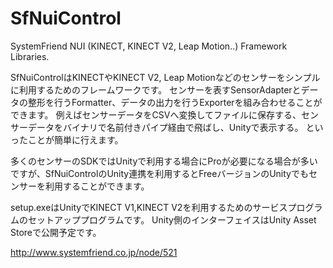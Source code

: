 SfNuiControl
============

SystemFriend NUI (KINECT, KINECT V2, Leap Motion..) Framework Libraries.

SfNuiControlはKINECTやKINECT V2, Leap Motionなどのセンサーをシンプルに利用するためのフレームワークです。
センサーを表すSensorAdapterとデータの整形を行うFormatter、データの出力を行うExporterを組み合わせることができます。
例えばセンサーデータをCSVへ変換してファイルに保存する、センサーデータをバイナリで名前付きパイプ経由で飛ばし、Unityで表示する。
といったことが簡単に行えます。

多くのセンサーのSDKではUnityで利用する場合にProが必要になる場合が多いですが、SfNuiControlのUnity連携を利用するとFreeバージョンのUnityでもセンサーを利用することができます。

setup.exeはUnityでKINECT V1,KINECT V2を利用するためのサービスプログラムのセットアッププログラムです。
Unity側のインターフェイスはUnity Asset Storeで公開予定です。

http://www.systemfriend.co.jp/node/521
